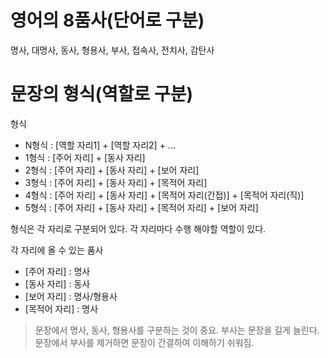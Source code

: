 # 영어의 8품사(단어로 구분)

명사, 대명사, 동사, 형용사, 부사, 접속사, 전치사, 감탄사

# 문장의 형식(역할로 구분)

형식
- N형식 : [역할 자리1] + [역할 자리2] + ...
- 1형식 : [주어 자리] + [동사 자리]
- 2형식 : [주어 자리] + [동사 자리] + [보어 자리]
- 3형식 : [주어 자리] + [동사 자리] + [목적어 자리]
- 4형식 : [주어 자리] + [동사 자리] + [목적어 자리(간접)] + [목적어 자리(직)]
- 5형식 : [주어 자리] + [동사 자리] + [목적어 자리] + [보어 자리]

형식은 각 자리로 구분되어 있다. 각 자리마다 수행 해야할 역할이 있다.

각 자리에 올 수 있는 품사
- [주어 자리] : 명사
- [동사 자리] : 동사
- [보어 자리] : 명사/형용사
- [목적어 자리] : 명사

> 문장에서 명사, 동사, 형용사를 구분하는 것이 중요.
> 부사는 문장을 길게 늘린다. 문장에서 부사를 제거하면 문장이 간결하여 이해하기 쉬워짐.

